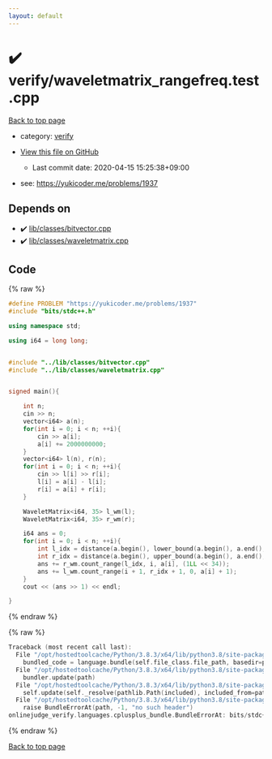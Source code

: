 ```yaml
---
layout: default
---
```


<!-- mathjax config similar to math.stackexchange -->
<script type="text/javascript" async
  src="https://cdnjs.cloudflare.com/ajax/libs/mathjax/2.7.5/MathJax.js?config=TeX-MML-AM_CHTML">
</script>
<script type="text/x-mathjax-config">
  MathJax.Hub.Config({
    TeX: { equationNumbers: { autoNumber: "AMS" }},
    tex2jax: {
      inlineMath: [ ['$','$'] ],
      processEscapes: true
    },
    "HTML-CSS": { matchFontHeight: false },
    displayAlign: "left",
    displayIndent: "2em"
  });
</script>

<script type="text/javascript" src="https://cdnjs.cloudflare.com/ajax/libs/jquery/3.4.1/jquery.min.js"></script>
<script src="https://cdn.jsdelivr.net/npm/jquery-balloon-js@1.1.2/jquery.balloon.min.js" integrity="sha256-ZEYs9VrgAeNuPvs15E39OsyOJaIkXEEt10fzxJ20+2I=" crossorigin="anonymous"></script>
<script type="text/javascript" src="../../assets/js/copy-button.js"></script>
<link rel="stylesheet" href="../../assets/css/copy-button.css" />


# :heavy_check_mark: verify/waveletmatrix_rangefreq.test.cpp

<a href="../../index.html">Back to top page</a>

* category: <a href="../../index.html#e8418d1d706cd73548f9f16f1d55ad6e">verify</a>
* <a href="{{ site.github.repository_url }}/blob/master/verify/waveletmatrix_rangefreq.test.cpp">View this file on GitHub</a>
    - Last commit date: 2020-04-15 15:25:38+09:00


* see: <a href="https://yukicoder.me/problems/1937">https://yukicoder.me/problems/1937</a>


## Depends on

* :heavy_check_mark: <a href="../../library/lib/classes/bitvector.cpp.html">lib/classes/bitvector.cpp</a>
* :heavy_check_mark: <a href="../../library/lib/classes/waveletmatrix.cpp.html">lib/classes/waveletmatrix.cpp</a>


## Code

<a id="unbundled"></a>
{% raw %}
```cpp
#define PROBLEM "https://yukicoder.me/problems/1937"
#include "bits/stdc++.h"

using namespace std;

using i64 = long long;


#include "../lib/classes/bitvector.cpp"
#include "../lib/classes/waveletmatrix.cpp"


signed main(){

    int n;
    cin >> n;
    vector<i64> a(n);
    for(int i = 0; i < n; ++i){
        cin >> a[i];
        a[i] += 2000000000;
    }
    vector<i64> l(n), r(n);
    for(int i = 0; i < n; ++i){
        cin >> l[i] >> r[i];
        l[i] = a[i] - l[i];
        r[i] = a[i] + r[i];
    }

    WaveletMatrix<i64, 35> l_wm(l);
    WaveletMatrix<i64, 35> r_wm(r);

    i64 ans = 0;
    for(int i = 0; i < n; ++i){
        int l_idx = distance(a.begin(), lower_bound(a.begin(), a.end(), l[i]));
        int r_idx = distance(a.begin(), upper_bound(a.begin(), a.end(), r[i])) - 1;
        ans += r_wm.count_range(l_idx, i, a[i], (1LL << 34));
        ans += l_wm.count_range(i + 1, r_idx + 1, 0, a[i] + 1);
    }
    cout << (ans >> 1) << endl;

}

```
{% endraw %}

<a id="bundled"></a>
{% raw %}
```cpp
Traceback (most recent call last):
  File "/opt/hostedtoolcache/Python/3.8.3/x64/lib/python3.8/site-packages/onlinejudge_verify/docs.py", line 349, in write_contents
    bundled_code = language.bundle(self.file_class.file_path, basedir=pathlib.Path.cwd())
  File "/opt/hostedtoolcache/Python/3.8.3/x64/lib/python3.8/site-packages/onlinejudge_verify/languages/cplusplus.py", line 185, in bundle
    bundler.update(path)
  File "/opt/hostedtoolcache/Python/3.8.3/x64/lib/python3.8/site-packages/onlinejudge_verify/languages/cplusplus_bundle.py", line 307, in update
    self.update(self._resolve(pathlib.Path(included), included_from=path))
  File "/opt/hostedtoolcache/Python/3.8.3/x64/lib/python3.8/site-packages/onlinejudge_verify/languages/cplusplus_bundle.py", line 187, in _resolve
    raise BundleErrorAt(path, -1, "no such header")
onlinejudge_verify.languages.cplusplus_bundle.BundleErrorAt: bits/stdc++.h: line -1: no such header

```
{% endraw %}

<a href="../../index.html">Back to top page</a>

